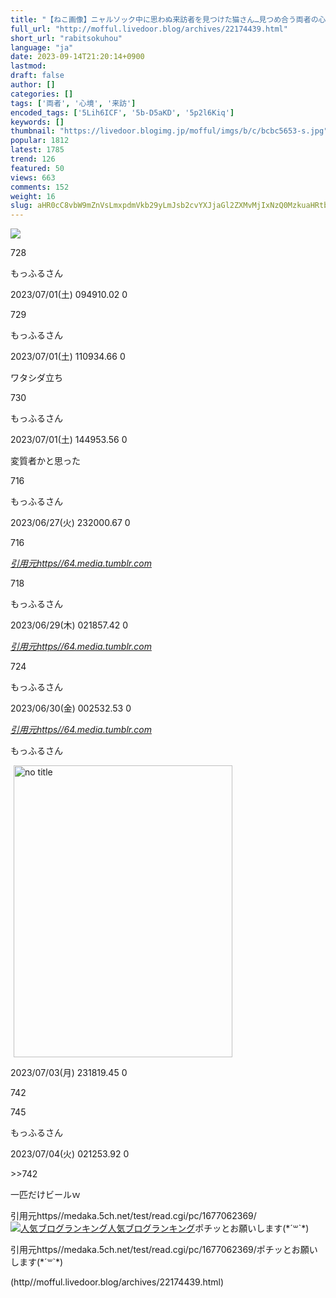 ```yaml
---
title: "【ねこ画像】ニャルソック中に思わぬ来訪者を見つけた猫さん…見つめ合う両者の心境が気になりますwww "
full_url: "http://mofful.livedoor.blog/archives/22174439.html"
short_url: "rabitsokuhou"
language: "ja"
date: 2023-09-14T21:20:14+0900
lastmod: 
draft: false
author: []
categories: []
tags: ['両者', '心境', '来訪']
encoded_tags: ['5Lih6ICF', '5b-D5aKD', '5p2l6Kiq']
keywords: []
thumbnail: "https://livedoor.blogimg.jp/mofful/imgs/b/c/bcbc5653-s.jpg"
popular: 1812
latest: 1785
trend: 126
featured: 50
views: 663
comments: 152
weight: 16
slug: aHR0cC8vbW9mZnVsLmxpdmVkb29yLmJsb2cvYXJjaGl2ZXMvMjIxNzQ0MzkuaHRtbA==
---
```


![](https://livedoor.blogimg.jp/mofful/imgs/b/c/bcbc5653-s.jpg)

<div><p class='t_h'>728 <p>もっふるさん</p> <p> 2023/07/01(土) 094910.02 0</p></p><p class='t_h'>729 <p>もっふるさん</p> <p>2023/07/01(土) 110934.66 0</p></p><p class='t_b'>ワタシダ立ち</p><p class='t_h'>730 <p>もっふるさん</p> <p>2023/07/01(土) 144953.56 0</p></p><p class='t_b'>変質者かと思った</p>716 <p>もっふるさん</p> <p> 2023/06/27(火) 232000.67 0</p><p>716</p><a href='https//64.media.tumblr.com/16dec22d596a95031dcbaaeb46c0e4e1/c60bf00af7e714dd-13/s500x750/9183bb6191a316e78edf6c9671f0e7422a8f3fef.jpg' target='_blank' title=''><i><p>引用元https//64.media.tumblr.com</p></i></a> <p class='t_h'>718 <p>もっふるさん</p> <p> 2023/06/29(木) 021857.42 0</p></p> <a href='https//64.media.tumblr.com/f3f098bc5fe4d4df3950012bd0f8b76e/211d7caa83b8dab7-ee/s500x750/5635d013b9a547ddec06a7f626ef790bef282d6c.jpg' target='_blank' title=''><i><p>引用元https//64.media.tumblr.com</p></i></a> <p class='t_h'>724 <p>もっふるさん</p> <p> 2023/06/30(金) 002532.53 0</p></p> <a href='https//64.media.tumblr.com/107455f0119d3449b72a22afad9987c2/fdfd7ec3efd6eacd-65/s1280x1920/f4bb2f744a119c3014f4dc7580c90877fd6ef13c.jpg' target='_blank' title=''><i><p>引用元https//64.media.tumblr.com</p></i></a><p class='t_h'></p> <p>もっふるさん</p> <span><a href='https//livedoor.blogimg.jp/mofful/imgs/3/a/3aa73766.jpg' title='no title' target='_blank'><img src='https//livedoor.blogimg.jp/mofful/imgs/3/a/3aa73766-s.jpg' width='350' height='467' border='0' alt='no title' hspace='5' class='pict'></a><p>2023/07/03(月) 231819.45 0</p></span><p>742</p> <p class='t_h t_i'>745 <p>もっふるさん</p> <p> 2023/07/04(火) 021253.92 0</p></p> <p class='t_b t_i'> <p class='anchor'>>>742</p> 一匹だけビールｗ </p> 引用元https//medaka.5ch.net/test/read.cgi/pc/1677062369/<a href='//blog.with2.net/link/?2036932'><img src='https//blog.with2.net/img/banner/banner_21.gif' title='人気ブログランキング'></a><a href='//blog.with2.net/link/?2036932'>人気ブログランキング</a>ポチッとお願いします(*´꒳`*)<img border='0' width='1' height='1' src='https//www11.a8.net/0.gif?a8mat=3BDUGQ+4RHMA+2HOM+BS629' alt=''> <p>引用元https//medaka.5ch.net/test/read.cgi/pc/1677062369/ポチッとお願いします(*´꒳`*)</p></div>

(http//mofful.livedoor.blog/archives/22174439.html)
